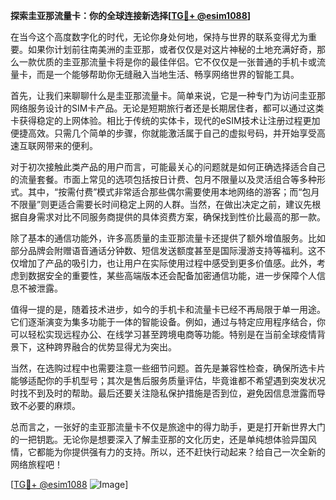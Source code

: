 **探索圭亚那流量卡：你的全球连接新选择[[TG💪+ @esim1088](https://t.me/s/esim1088)]**

在当今这个高度数字化的时代，无论你身处何地，保持与世界的联系变得尤为重要。如果你计划前往南美洲的圭亚那，或者仅仅是对这片神秘的土地充满好奇，那么一款优质的圭亚那流量卡将是你的最佳伴侣。它不仅仅是一张普通的手机卡或流量卡，而是一个能够帮助你无缝融入当地生活、畅享网络世界的智能工具。

首先，让我们来聊聊什么是圭亚那流量卡。简单来说，它是一种专门为访问圭亚那网络服务设计的SIM卡产品。无论是短期旅行者还是长期居住者，都可以通过这类卡获得稳定的上网体验。相比于传统的实体卡，现代的eSIM技术让注册过程更加便捷高效。只需几个简单的步骤，你就能激活属于自己的虚拟号码，并开始享受高速互联网带来的便利。

对于初次接触此类产品的用户而言，可能最关心的问题就是如何正确选择适合自己的流量套餐。市面上常见的选项包括按日计费、包月不限量以及灵活组合等多种形式。其中，“按需付费”模式非常适合那些偶尔需要使用本地网络的游客；而“包月不限量”则更适合需要长时间稳定上网的人群。当然，在做出决定之前，建议先根据自身需求对比不同服务商提供的具体资费方案，确保找到性价比最高的那一款。

除了基本的通信功能外，许多高质量的圭亚那流量卡还提供了额外增值服务。比如部分品牌会附赠语音通话分钟数、短信发送额度甚至是国际漫游支持等福利。这不仅增加了产品的吸引力，也让用户在实际使用过程中感受到更多价值感。此外，考虑到数据安全的重要性，某些高端版本还会配备加密通信功能，进一步保障个人信息不被泄露。

值得一提的是，随着技术进步，如今的手机卡和流量卡已经不再局限于单一用途。它们逐渐演变为集多功能于一体的智能设备。例如，通过与特定应用程序结合，你可以轻松实现远程办公、在线学习甚至跨境电商等功能。特别是在当前全球疫情背景下，这种跨界融合的优势显得尤为突出。

当然，在选购过程中也需要注意一些细节问题。首先是兼容性检查，确保所选卡片能够适配你的手机型号；其次是售后服务质量评估，毕竟谁都不希望遇到突发状况时找不到及时的帮助。最后还要关注隐私保护措施是否到位，避免因信息泄露而导致不必要的麻烦。

总而言之，一张好的圭亚那流量卡不仅是旅途中的得力助手，更是打开新世界大门的一把钥匙。无论你是想要深入了解圭亚那的文化历史，还是单纯想体验异国风情，它都能为你提供强有力的支持。所以，还不赶快行动起来？给自己一次全新的网络旅程吧！

[[TG💪+ @esim1088](https://t.me/s/esim1088) ![Image](https://i.postimg.cc/4NQfJmqS/Snipaste-2025-05-13-00-14-12.png)]